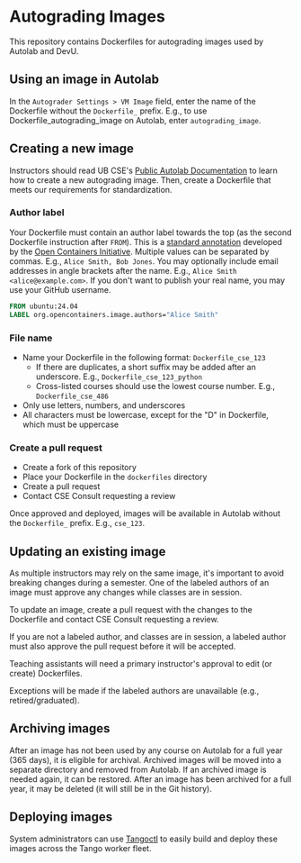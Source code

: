 # Autograding Images

This repository contains Dockerfiles for autograding images used by Autolab and DevU.

## Using an image in Autolab

In the `Autograder Settings > VM Image` field, enter the name of the Dockerfile without the `Dockerfile_` prefix. E.g., to use Dockerfile_autograding_image on Autolab, enter `autograding_image`.

## Creating a new image

Instructors should read UB CSE's [Public Autolab Documentation](https://napps.cse.buffalo.edu/docs/autolab) to learn how to create a new autograding image. Then, create a Dockerfile that meets our requirements for standardization.

### Author label

Your Dockerfile must contain an author label towards the top (as the second Dockerfile instruction after `FROM`). This is a [standard annotation](https://github.com/opencontainers/image-spec/blob/main/annotations.md) developed by the [Open Containers Initiative](https://opencontainers.org/). Multiple values can be separated by commas. E.g., `Alice Smith, Bob Jones`. You may optionally include email addresses in angle brackets after the name. E.g., `Alice Smith <alice@example.com>`. If you don't want to publish your real name, you may use your GitHub username.

```Dockerfile
FROM ubuntu:24.04
LABEL org.opencontainers.image.authors="Alice Smith"
```

### File name

- Name your Dockerfile in the following format: `Dockerfile_cse_123`
  - If there are duplicates, a short suffix may be added after an underscore. E.g., `Dockerfile_cse_123_python`
  - Cross-listed courses should use the lowest course number. E.g., `Dockerfile_cse_486`
- Only use letters, numbers, and underscores
- All characters must be lowercase, except for the "D" in Dockerfile, which must be uppercase

### Create a pull request

- Create a fork of this repository
- Place your Dockerfile in the `dockerfiles` directory
- Create a pull request
- Contact CSE Consult requesting a review

Once approved and deployed, images will be available in Autolab without the `Dockerfile_` prefix. E.g., `cse_123`.

## Updating an existing image

As multiple instructors may rely on the same image, it's important to avoid breaking changes during a semester. One of the labeled authors of an image must approve any changes while classes are in session.

To update an image, create a pull request with the changes to the Dockerfile and contact CSE Consult requesting a review.

If you are not a labeled author, and classes are in session, a labeled author must also approve the pull request before it will be accepted.

Teaching assistants will need a primary instructor's approval to edit (or create) Dockerfiles.

Exceptions will be made if the labeled authors are unavailable (e.g., retired/graduated).

## Archiving images

After an image has not been used by any course on Autolab for a full year (365 days), it is eligible for archival. Archived images will be moved into a separate directory and removed from Autolab. If an archived image is needed again, it can be restored. After an image has been archived for a full year, it may be deleted (it will still be in the Git history).

## Deploying images

System administrators can use [Tangoctl](https://github.com/NicholasMy/tangoctl) to easily build and deploy these images across the Tango worker fleet.

